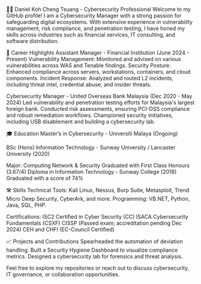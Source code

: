 👨‍💻 Daniel Koh Cheng Tsuang - Cybersecurity Professional
Welcome to my GitHub profile! I am a Cybersecurity Manager with a strong passion for safeguarding digital ecosystems. With extensive experience in vulnerability management, risk compliance, and penetration testing, I have honed my skills across industries such as financial services, IT consulting, and software distribution.

🚀 Career Highlights
Assistant Manager - Financial Institution (June 2024 - Present)
Vulnerability Management: Monitored and advised on various vulnerabilities across WAS and Tenable findings.
Security Posture: Enhanced compliance across servers, workstations, containers, and cloud components.
Incident Response: Analyzed and routed L2 incidents, including threat intel, credential abuse, and insider threats.

Cybersecurity Manager - United Overseas Bank Malaysia (Dec 2020 - May 2024)
Led vulnerability and penetration testing efforts for Malaysia's largest foreign bank.
Conducted risk assessments, ensuring PCI-DSS compliance and robust remediation workflows.
Championed security initiatives, including USB disablement and building a cybersecurity lab.

🎓 Education
Master’s in Cybersecurity - Universiti Malaya (Ongoing)

BSc (Hons) Information Technology - Sunway University / Lancaster University (2020)

Major: Computing Network & Security
Graduated with First Class Honours (3.67/4)
Diploma in Information Technology - Sunway College (2018)
Graduated with a score of 74%

🛠️ Skills
Technical Tools: Kali Linux, Nessus, Burp Suite, Metasploit, Trend Micro Deep Security, CyberArk, and more.
Programming: VB.NET, Python, Java, SQL, PHP.

Certifications:
ISC2 Certified in Cyber Security (CC)
ISACA Cybersecurity Fundamentals (CSXF)
CISSP (Passed exam; accreditation pending Dec 2024)
CEH and CHFI (EC-Council Certified)

📈 Projects and Contributions
Spearheaded the automation of deviation handling. 
Built a Security Hygiene Dashboard to visualize compliance metrics.
Designed a cybersecurity lab for forensics and threat analysis.

Feel free to explore my repositories or reach out to discuss cybersecurity, IT governance, or collaboration opportunities.


